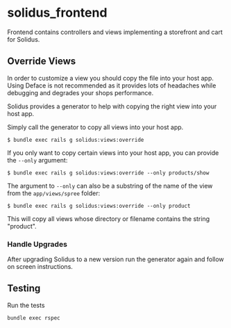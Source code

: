 # solidus\_frontend

Frontend contains controllers and views implementing a storefront and cart for Solidus.

## Override Views

In order to customize a view you should copy the file into your host app. Using Deface is not
recommended as it provides lots of headaches while debugging and degrades your shops performance.

Solidus provides a generator to help with copying the right view into your host app.

Simply call the generator to copy all views into your host app.

```shell
$ bundle exec rails g solidus:views:override
```

If you only want to copy certain views into your host app, you can provide the `--only` argument:

```shell
$ bundle exec rails g solidus:views:override --only products/show
```

The argument to `--only` can also be a substring of the name of the view from the `app/views/spree` folder:

```shell
$ bundle exec rails g solidus:views:override --only product
```

This will copy all views whose directory or filename contains the string "product".

### Handle Upgrades

After upgrading Solidus to a new version run the generator again and follow on screen instructions.

## Testing

Run the tests

```shell
bundle exec rspec
```
